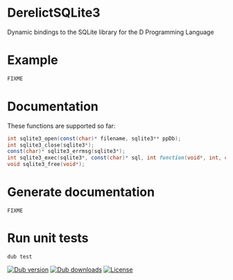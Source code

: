# DerelictSQLite3
Dynamic bindings to the SQLite library for the D Programming Language

# Example

```d
FIXME
```

# Documentation

These functions are supported so far:

```d
int sqlite3_open(const(char)* filename, sqlite3** ppDb);
int sqlite3_close(sqlite3*);
const(char)* sqlite3_errmsg(sqlite3*);
int sqlite3_exec(sqlite3*, const(char)* sql, int function(void*, int, char**, char**) callback, void*, char** errmsg);
void sqlite3_free(void*);
```

# Generate documentation

```
FIXME
```

# Run unit tests

```
dub test
```

[![Dub version](https://img.shields.io/dub/v/unofficial-derelict-sqlite3.svg)](https://code.dlang.org/packages/unofficial-derelict-sqlite3)
[![Dub downloads](https://img.shields.io/dub/dt/unofficial-derelict-sqlite3.svg)](https://code.dlang.org/packages/unofficial-derelict-sqlite3)
[![License](https://img.shields.io/badge/license-BSL_1.0-blue.svg)](https://raw.githubusercontent.com/workhorsy/UnofficialDerelictSQLite3/master/LICENSE)